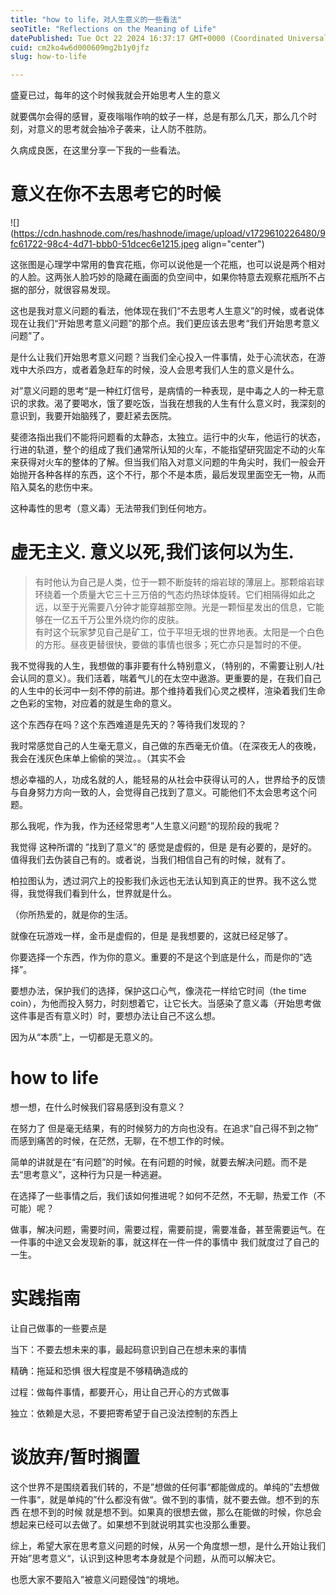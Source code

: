 ```yaml
---
title: "how to life，对人生意义的一些看法"
seoTitle: "Reflections on the Meaning of Life"
datePublished: Tue Oct 22 2024 16:37:17 GMT+0000 (Coordinated Universal Time)
cuid: cm2ko4w6d000609mg2b1y0jfz
slug: how-to-life

---
```


盛夏已过，每年的这个时候我就会开始思考人生的意义

就要偶尔会得的感冒，夏夜嗡嗡作响的蚊子一样，总是有那么几天，那么几个时刻，对意义的思考就会抽冷子袭来，让人防不胜防。

久病成良医，在这里分享一下我的一些看法。

# 意义在你不去思考它的时候

![](https://cdn.hashnode.com/res/hashnode/image/upload/v1729610226480/9fc61722-98c4-4d71-bbb0-51dcec6e1215.jpeg align="center")

这张图是心理学中常用的鲁宾花瓶，你可以说他是一个花瓶，也可以说是两个相对的人脸。这两张人脸巧妙的隐藏在画面的负空间中，如果你特意去观察花瓶所不占据的部分，就很容易发现。

这也是我对意义问题的看法，他体现在我们“不去思考人生意义”的时候，或者说体现在让我们“开始思考意义问题”的那个点。我们更应该去思考“我们开始思考意义问题”了。

是什么让我们开始思考意义问题？当我们全心投入一件事情，处于心流状态，在游戏中大杀四方，或者着急赶车的时候，没人会思考我们人生的意义是什么。

对”意义问题的思考“是一种红灯信号，是病情的一种表现，是中毒之人的一种无意识的求救。渴了要喝水，饿了要吃饭，当我在想我的人生有什么意义时，我深刻的意识到，我要开始脑残了，要赶紧去医院。

斐德洛指出我们不能将问题看的太静态，太独立。运行中的火车，他运行的状态，行进的轨道，整个的组成了我们通常所认知的火车，不能指望研究固定不动的火车来获得对火车的整体的了解。但当我们陷入对意义问题的牛角尖时，我们一般会开始抛开各种各样的东西，这个不行，那个不是本质，最后发现里面空无一物，从而陷入莫名的悲伤中来。

这种毒性的思考（意义毒）无法带我们到任何地方。

# 虚无主义. 意义以死,我们该何以为生.

> 有时他认为自己是人类，位于一颗不断旋转的熔岩球的薄层上。那颗熔岩球环绕着一个质量大它三十三万倍的气态灼热球体旋转。它们相隔得如此之远，以至于光需要八分钟才能穿越那空隙。光是一颗恒星发出的信息，它能够在一亿五千万公里外烧灼你的皮肤。  
> 有时这个玩家梦见自己是矿工，位于平坦无垠的世界地表。太阳是一个白色的方形。昼夜更替很快，要做的事情也很多；死亡亦只是暂时的不便。

我不觉得我的人生，我想做的事非要有什么特别意义，（特别的，不需要让别人/社会认同的意义）。我们活着，喘着气儿的在太空中遨游。更重要的是，在我们自己的人生中的长河中一刻不停的前进。那个维持着我们心灵之模样，渲染着我们生命之色彩的宝物，对应着的就是生命的意义。

这个东西存在吗？这个东西难道是先天的？等待我们发现的？

我时常感觉自己的人生毫无意义，自己做的东西毫无价值。（在深夜无人的夜晚，我会在浅灰色床单上偷偷的哭泣。。（其实不会

想必幸福的人，功成名就的人，能轻易的从社会中获得认可的人，世界给予的反馈与自身努力方向一致的人，会觉得自己找到了意义。可能他们不太会思考这个问题。

那么我呢，作为我，作为还经常思考”人生意义问题“的现阶段的我呢？

我觉得 这种所谓的 ”找到了意义”的 感觉是虚假的，但是 是有必要的，是好的。值得我们去伪装自己有的。或者说，当我们相信自己有的时候，就有了。

柏拉图认为，透过洞穴上的投影我们永远也无法认知到真正的世界。我不这么觉得，我觉得我们看到什么，世界就是什么。

（你所热爱的，就是你的生活。

就像在玩游戏一样，金币是虚假的，但是 是我想要的，这就已经足够了。

你要选择一个东西，作为你的意义。重要的不是这个到底是什么，而是你的“选择”。

要想办法，保护我们的选择，保护这口心气，像浇花一样给它时间（the time coin），为他而投入努力，时刻想着它，让它长大。当感染了意义毒（开始思考做这件事是否有意义时）时，要想办法让自己不这么想。

因为从“本质”上，一切都是无意义的。

# how to life

想一想，在什么时候我们容易感到没有意义？

在努力了 但是毫无结果，有的时候努力的方向也没有。在追求“自己得不到之物” 而感到痛苦的时候，在茫然，无聊，在不想工作的时候。

简单的讲就是在“有问题”的时候。在有问题的时候，就要去解决问题。而不是去“思考意义”，这种行为只是一种逃避。

在选择了一些事情之后，我们该如何推进呢？如何不茫然，不无聊，热爱工作（不可能）呢？

做事，解决问题，需要时间，需要过程，需要前提，需要准备，甚至需要运气。在一件事的中途又会发现新的事，就这样在一件一件的事情中 我们就度过了自己的一生。

# 实践指南

让自己做事的一些要点是

当下：不要去想未来的事，最起码意识到自己在想未来的事情

精确：拖延和恐惧 很大程度是不够精确造成的

过程：做每件事情，都要开心，用让自己开心的方式做事

独立：依赖是大忌，不要把寄希望于自己没法控制的东西上

# 谈放弃/暂时搁置

这个世界不是围绕着我们转的，不是”想做的任何事“都能做成的。单纯的”去想做一件事“，就是单纯的”什么都没有做“。做不到的事情，就不要去做。想不到的东西 在想不到的时候 就是想不到。如果真的很想去做，那么在能做的时候，你总会想起来已经可以去做了。如果想不到就说明其实也没那么重要。

综上，希望大家在思考意义问题的时候，从另一个角度想一想，是什么开始让我们开始”思考意义“，认识到这种思考本身就是个问题，从而可以解决它。

也愿大家不要陷入”被意义问题侵蚀“的境地。